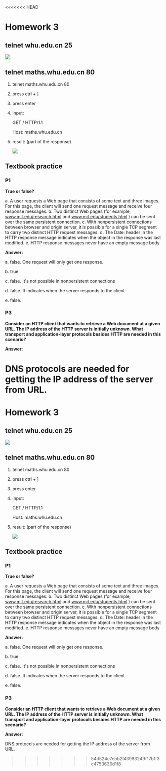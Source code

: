 <<<<<<< HEAD
# Homework 3



## telnet whu.edu.cn 25

![](https://gitee.com/fforkboat/fforkboat-pic-repo/raw/master//pic/20200313170736.png)



## telnet maths.whu.edu.cn 80

1. telnet maths.whu.edu.cn 80

2. press ctrl + ]

3. press enter

4. input: 

   GET / HTTP/1.1

   Host: maths.whu.edu.cn

5. result: (part of the response)

   ![](https://gitee.com/fforkboat/fforkboat-pic-repo/raw/master//pic/20200313173847.png)
   
   

## Textbook practice

### P1   

**True or false?**

a. A user requests a Web page that consists of some text and three images. For this page,
the client will send one request message and receive four response messages.
b. Two distinct Web pages (for example, www.mit.edu/research.html and
www.mit.edu/students.html ) can be sent over the same persistent connection.
c. With nonpersistent connections between browser and origin server, it is possible for a
single TCP segment to carry two distinct HTTP request messages.
d. The Date: header in the HTTP response message indicates when the object in the
response was last modified.
e. HTTP response messages never have an empty message body  



**Answer:**

a. false. One request will only get one response.

b. true

c. false. It's not possible in nonpersistent connections

d. false. It indicates when the server responds to the client

e. false.

### P3

**Consider an HTTP client that wants to retrieve a Web document at a given URL. The IP address of the HTTP server is initially unknown. What transport and application-layer protocols besides HTTP are needed in this scenario?**



**Answer:**

DNS protocols are needed for getting the IP address of the server from URL.
=======
# Homework 3



## telnet whu.edu.cn 25

![](https://gitee.com/fforkboat/fforkboat-pic-repo/raw/master//pic/20200313170736.png)



## telnet maths.whu.edu.cn 80

1. telnet maths.whu.edu.cn 80

2. press ctrl + ]

3. press enter

4. input: 

   GET / HTTP/1.1

   Host: maths.whu.edu.cn

5. result: (part of the response)

   ![](https://gitee.com/fforkboat/fforkboat-pic-repo/raw/master//pic/20200313173847.png)
   
   

## Textbook practice

### P1   

**True or false?**

a. A user requests a Web page that consists of some text and three images. For this page,
the client will send one request message and receive four response messages.
b. Two distinct Web pages (for example, www.mit.edu/research.html and
www.mit.edu/students.html ) can be sent over the same persistent connection.
c. With nonpersistent connections between browser and origin server, it is possible for a
single TCP segment to carry two distinct HTTP request messages.
d. The Date: header in the HTTP response message indicates when the object in the
response was last modified.
e. HTTP response messages never have an empty message body  



**Answer:**

a. false. One request will only get one response.

b. true

c. false. It's not possible in nonpersistent connections

d. false. It indicates when the server responds to the client

e. false.

### P3

**Consider an HTTP client that wants to retrieve a Web document at a given URL. The IP address of the HTTP server is initially unknown. What transport and application-layer protocols besides HTTP are needed in this scenario?**



**Answer:**

DNS protocols are needed for getting the IP address of the server from URL.
>>>>>>> 54d524c7ebb2f43983249f17b1f3c4753636d1f8
